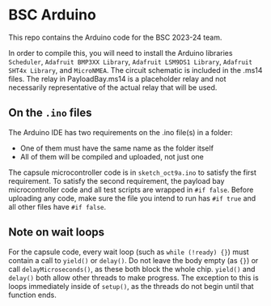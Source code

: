 # BSC Arduino

This repo contains the Arduino code for the BSC 2023-24 team.

In order to compile this, you will need to install the Arduino libraries `Scheduler`, `Adafruit BMP3XX Library`, `Adafruit LSM9DS1 Library`, `Adafruit SHT4x Library`, and `MicroNMEA`. The circuit schematic is included in the .ms14 files. The relay in PayloadBay.ms14 is a placeholder relay and not necessarily representative of the actual relay that will be used.

## On the `.ino` files

The Arduino IDE has two requirements on the .ino file(s) in a folder:

- One of them must have the same name as the folder itself
- All of them will be compiled and uploaded, not just one

The capsule microcontroller code is in `sketch_oct9a.ino` to satisfy the first requirement. To satisfy the second requirement, the payload bay microcontroller code and all test scripts are wrapped in `#if false`. Before uploading any code, make sure the file you intend to run has `#if true` and all other files have `#if false`.

## Note on wait loops

For the capsule code, every wait loop (such as `while (!ready) {}`) must contain a call to `yield()` or `delay()`. Do not leave the body empty (as `{}`) or call `delayMicroseconds()`, as these both block the whole chip. `yield()` and `delay()` both allow other threads to make progress.
The exception to this is loops immediately inside of `setup()`, as the threads do not begin until that function ends.
